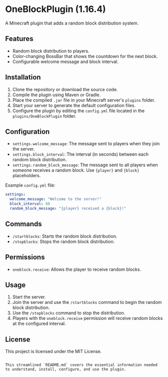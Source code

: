 

# OneBlockPlugin (1.16.4)

A Minecraft plugin that adds a random block distribution system.

## Features

- Random block distribution to players.
- Color-changing BossBar that shows the countdown for the next block.
- Configurable welcome message and block interval.

## Installation

1. Clone the repository or download the source code.
2. Compile the plugin using Maven or Gradle.
3. Place the compiled `.jar` file in your Minecraft server's `plugins` folder.
4. Start your server to generate the default configuration files.
5. Configure the plugin by editing the `config.yml` file located in the `plugins/OneBlockPlugin` folder.

## Configuration

- `settings.welcome_message`: The message sent to players when they join the server.
- `settings.block_interval`: The interval (in seconds) between each random block distribution.
- `settings.random_block_message`: The message sent to all players when someone receives a random block. Use `{player}` and `{block}` placeholders.

Example `config.yml` file:

```yaml
settings:
  welcome_message: "Welcome to the server!"
  block_interval: 60
  random_block_message: "{player} received a {block}!"
```

## Commands

- `/startblocks`: Starts the random block distribution.
- `/stopblocks`: Stops the random block distribution.

## Permissions

- `oneblock.receive`: Allows the player to receive random blocks.

## Usage

1. Start the server.
2. Join the server and use the `/startblocks` command to begin the random block distribution.
3. Use the `/stopblocks` command to stop the distribution.
4. Players with the `oneblock.receive` permission will receive random blocks at the configured interval.

## License

This project is licensed under the MIT License.
```

This streamlined `README.md` covers the essential information needed to understand, install, configure, and use the plugin.
